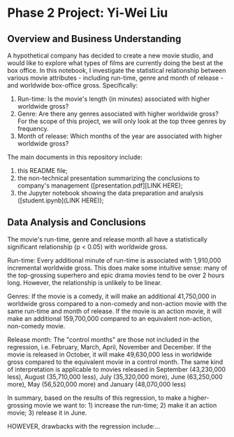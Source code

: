# Phase 2 Project: Yi-Wei Liu

## Overview and Business Understanding
A hypothetical company has decided to create a new movie studio, and would like to explore what types of films are currently doing the best at the box office. In this notebook, I investigate the statistical relationship between various movie attributes - including run-time, genre and month of release - and worldwide box-office gross. Specifically:

1. Run-time: Is the movie's length (in minutes) associated with higher worldwide gross?
2. Genre: Are there any genres associated with higher worldwide gross? For the scope of this project, we will only look at the top three genres by frequency.
3. Month of release: Which months of the year are associated with higher worldwide gross?
   
The main documents in this repository include:  
1) this README file;
2) the non-technical presentation summarizing the conclusions to company's management ([presentation.pdf][LINK HERE);
3) the Jupyter notebook showing the data preparation and analysis ([student.ipynb](LINK HERE));  

## Data Analysis and Conclusions
The movie's run-time, genre and release month all have a statistically significant relationship (p < 0.05) with worldwide gross. 

Run-time: Every additional minute of run-time is associated with 1,910,000 incremental worldwide gross. This does make some intuitive sense: many of the top-grossing superhero and epic drama movies tend to be over 2 hours long. However, the relationship is unlikely to be linear.

Genres: If the movie is a comedy, it will make an additional 41,750,000 in worldwide gross compared to a non-comedy and non-action movie with the same run-time and month of release. If the movie is an action movie, it will make an additional 159,700,000 compared to an equivalent non-action, non-comedy movie.

Release month: The "control months" are those not included in the regression, i.e. February, March, April, November and December. If the movie is released in October, it will make 49,630,000 less in worldwide gross compared to the equivalent movie in a control month. The same kind of interpretation is applicable to movies released in September (43,230,000 less), August (35,710,000 less), July (35,320,000 more), June (63,250,000 more), May (56,520,000 more) and January (48,070,000 less) 

In summary, based on the results of this regression, to make a higher-grossing movie we want to: 1) increase the run-time; 2) make it an action movie; 3) release it in June.

HOWEVER, drawbacks with the regression include:...
